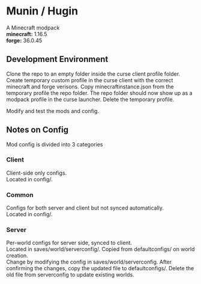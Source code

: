 # Munin / Hugin

A Minecraft modpack  
**minecraft:** 1.16.5  
**forge:** 36.0.45

## Development Environment
Clone the repo to an empty folder inside the curse client profile folder.
Create temporary custom profile in the curse client with the correct minecraft and forge verisons. Copy minecraftinstance.json from the temporary profile the repo folder. The repo folder should now show up as a modpack profile in the curse launcher. Delete the temporary profile.

Modify and test the mods and config.

## Notes on Config
Mod config is divided into 3 categories

### Client
Client-side only configs.  
Located in config/.
### Common
Configs for both server and client but not synced automatically.  
Located in config/.
### Server
Per-world configs for server side, synced to client.  
Located in saves/world/serverconfig/. Copied from defaultconfigs/ on world creation.  
Change by modifying the config in saves/world/serverconfig. After confirming the changes, copy the updated file to defaultconfigs/. Delete the old file from serverconfig to update existing worlds.